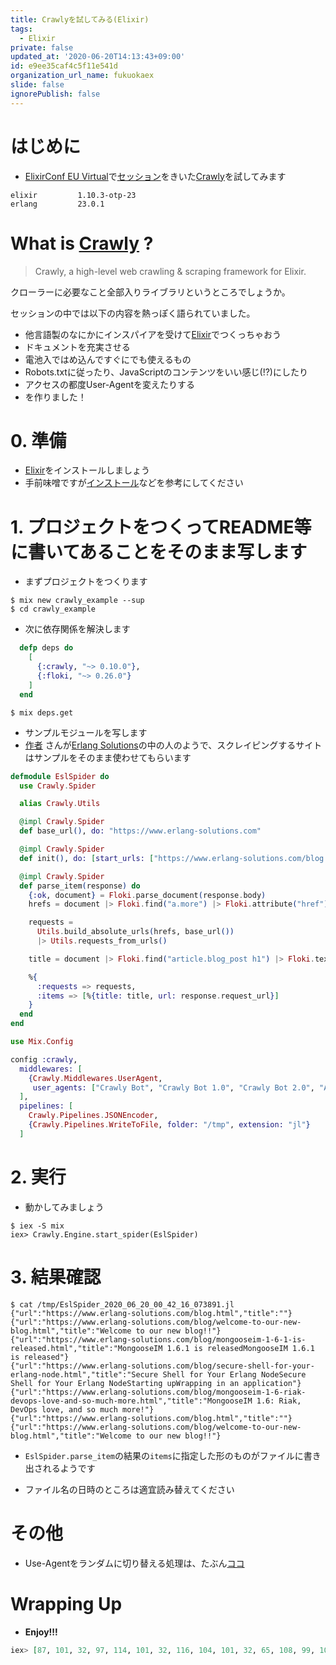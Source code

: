 ```yaml
---
title: Crawlyを試してみる(Elixir)
tags:
  - Elixir
private: false
updated_at: '2020-06-20T14:13:43+09:00'
id: e9ee35caf4c5f11e541d
organization_url_name: fukuokaex
slide: false
ignorePublish: false
---
```

# はじめに
- [ElixirConf EU Virtual](https://virtual.elixirconf.eu/)で[セッション](https://virtual.elixirconf.eu/talks/web-scraping-in-elixir-with-crawly/)をきいた[Crawly](https://github.com/oltarasenko/crawly)を試してみます

```
elixir         1.10.3-otp-23
erlang         23.0.1
```

# What is [Crawly](https://github.com/oltarasenko/crawly) ?
> Crawly, a high-level web crawling & scraping framework for Elixir.

クローラーに必要なこと全部入りライブラリというところでしょうか。

セッションの中では以下の内容を熱っぽく語られていました。
- 他言語製のなにかにインスパイアを受けて[Elixir](https://elixir-lang.org/)でつくっちゃおう
- ドキュメントを充実させる
- 電池入ではめ込んですぐにでも使えるもの
- Robots.txtに従ったり、JavaScriptのコンテンツをいい感じ(!?)にしたり
- アクセスの都度User-Agentを変えたりする
- を作りました！

# 0. 準備
- [Elixir](https://elixir-lang.org/)をインストールしましょう
- 手前味噌ですが[インストール](https://qiita.com/torifukukaiou/items/d04d0273749c41eb50af#0-%E3%82%A4%E3%83%B3%E3%82%B9%E3%83%88%E3%83%BC%E3%83%AB)などを参考にしてください 

# 1. プロジェクトをつくってREADME等に書いてあることをそのまま写します

- まずプロジェクトをつくります
 
```console
$ mix new crawly_example --sup
$ cd crawly_example
```

- 次に依存関係を解決します

```elixir:mix.exs
  defp deps do
    [
      {:crawly, "~> 0.10.0"},
      {:floki, "~> 0.26.0"}
    ]
  end
```

```console
$ mix deps.get
```

- サンプルモジュールを写します
- [作者](https://github.com/oltarasenko) さんが[Erlang Solutions](https://www.erlang-solutions.com)の中の人のようで、スクレイピングするサイトはサンプルをそのまま使わせてもらいます

```elixir:lib/crawly_example/esl_spider.ex
defmodule EslSpider do
  use Crawly.Spider

  alias Crawly.Utils

  @impl Crawly.Spider
  def base_url(), do: "https://www.erlang-solutions.com"

  @impl Crawly.Spider
  def init(), do: [start_urls: ["https://www.erlang-solutions.com/blog.html"]]

  @impl Crawly.Spider
  def parse_item(response) do
    {:ok, document} = Floki.parse_document(response.body)
    hrefs = document |> Floki.find("a.more") |> Floki.attribute("href")

    requests =
      Utils.build_absolute_urls(hrefs, base_url())
      |> Utils.requests_from_urls()

    title = document |> Floki.find("article.blog_post h1") |> Floki.text()

    %{
      :requests => requests,
      :items => [%{title: title, url: response.request_url}]
    }
  end
end
```

```elixir:config/config.exs
use Mix.Config

config :crawly,
  middlewares: [
    {Crawly.Middlewares.UserAgent,
     user_agents: ["Crawly Bot", "Crawly Bot 1.0", "Crawly Bot 2.0", "Awesome Bot"]}
  ],
  pipelines: [
    Crawly.Pipelines.JSONEncoder,
    {Crawly.Pipelines.WriteToFile, folder: "/tmp", extension: "jl"}
  ]
```

# 2. 実行
- 動かしてみましょう

```
$ iex -S mix
iex> Crawly.Engine.start_spider(EslSpider)
```

# 3. 結果確認

```console
$ cat /tmp/EslSpider_2020_06_20_00_42_16_073891.jl
{"url":"https://www.erlang-solutions.com/blog.html","title":""}
{"url":"https://www.erlang-solutions.com/blog/welcome-to-our-new-blog.html","title":"Welcome to our new blog!!"}
{"url":"https://www.erlang-solutions.com/blog/mongooseim-1-6-1-is-released.html","title":"MongooseIM 1.6.1 is releasedMongooseIM 1.6.1 is released"}
{"url":"https://www.erlang-solutions.com/blog/secure-shell-for-your-erlang-node.html","title":"Secure Shell for Your Erlang NodeSecure Shell for Your Erlang NodeStarting upWrapping in an application"}
{"url":"https://www.erlang-solutions.com/blog/mongooseim-1-6-riak-devops-love-and-so-much-more.html","title":"MongooseIM 1.6: Riak, DevOps love, and so much more!"}
{"url":"https://www.erlang-solutions.com/blog.html","title":""}
{"url":"https://www.erlang-solutions.com/blog/welcome-to-our-new-blog.html","title":"Welcome to our new blog!!"}
```

- `EslSpider.parse_item`の結果の`items`に指定した形のものがファイルに書き出されるようです

- ファイル名の日時のところは適宜読み替えてください

# その他
- Use-Agentをランダムに切り替える処理は、たぶん[ココ](https://github.com/oltarasenko/crawly/blob/0.10.0/lib/crawly/middlewares/user_agent.ex#L29)

# Wrapping Up
- **Enjoy!!!**

```elixir
iex> [87, 101, 32, 97, 114, 101, 32, 116, 104, 101, 32, 65, 108, 99, 104, 101, 109, 105, 115, 116, 115, 44, 32, 109, 121, 32, 102, 114, 105, 101, 110, 100, 115, 33]
```




